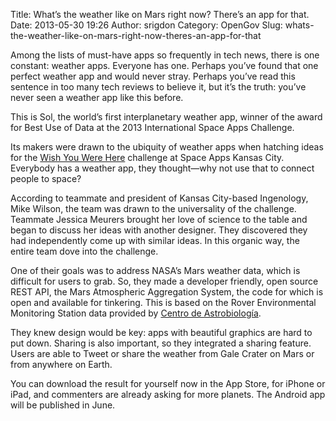 Title: What’s the weather like on Mars right now? There’s an app for that. 
Date: 2013-05-30 19:26
Author: srigdon
Category: OpenGov
Slug: whats-the-weather-like-on-mars-right-now-theres-an-app-for-that

Among the lists of must-have apps so frequently in tech news, there is
one constant: weather apps. Everyone has one. Perhaps you’ve found that
one perfect weather app and would never stray. Perhaps you’ve read this
sentence in too many tech reviews to believe it, but it’s the truth:
you’ve never seen a weather app like this before.

This is Sol, the world’s first interplanetary weather app, winner of the
award for Best Use of Data at the 2013 International Space Apps
Challenge.

Its makers were drawn to the ubiquity of weather apps when hatching
ideas for the [Wish You Were Here][] challenge at Space Apps Kansas
City. Everybody has a weather app, they thought—why not use that to
connect people to space?

According to teammate and president of Kansas City-based Ingenology,
Mike Wilson, the team was drawn to the universality of the challenge.
Teammate Jessica Meurers brought her love of science to the table and
began to discuss her ideas with another designer. They discovered they
had independently come up with similar ideas. In this organic way, the
entire team dove into the challenge.

One of their goals was to address NASA’s Mars weather data, which is
difficult for users to grab. So, they made a developer friendly, open
source REST API, the Mars Atmospheric Aggregation System, the code for
which is open and available for tinkering. This is based on the Rover
Environmental Monitoring Station data provided by [Centro de
Astrobiología][].

They knew design would be key: apps with beautiful graphics are hard to
put down. Sharing is also important, so they integrated a sharing
feature. Users are able to Tweet or share the weather from Gale Crater
on Mars or from anywhere on Earth.

You can download the result for yourself now in the App Store, for
iPhone or iPad, and commenters are already asking for more planets. The
Android app will be published in June.

  [Wish You Were Here]: http://spaceappschallenge.org/challenge/wish-you-were-here/
    "Wish You Were Here challenge"
  [Centro de Astrobiología]: http://www.cab.inta.es/en/inicio
    "Centro de Astrobiología"
